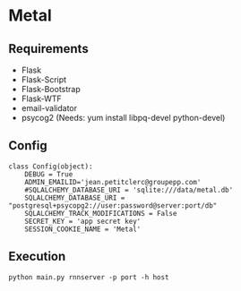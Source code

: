 # Metal

## Requirements ##

- Flask
- Flask-Script
- Flask-Bootstrap
- Flask-WTF
- email-validator
- psycog2 (Needs: yum install libpq-devel python-devel)

## Config ##

```
class Config(object):
    DEBUG = True
    ADMIN_EMAILID='jean.petitclerc@groupepp.com'
    #SQLALCHEMY_DATABASE_URI = 'sqlite:///data/metal.db'
    SQLALCHEMY_DATABASE_URI = "postgresql+psycopg2://user:password@server:port/db"
    SQLALCHEMY_TRACK_MODIFICATIONS = False
    SECRET_KEY = 'app secret key'
    SESSION_COOKIE_NAME = 'Metal'
```

## Execution ##

```
python main.py rnnserver -p port -h host
```